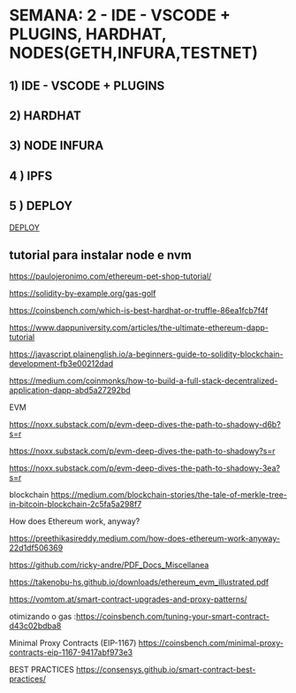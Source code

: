 
# SEMANA: 2 - IDE - VSCODE + PLUGINS, HARDHAT, NODES(GETH,INFURA,TESTNET)


## 1) IDE - VSCODE + PLUGINS

## 2) HARDHAT 


## 3) NODE INFURA

## 4 ) IPFS

## 5 ) DEPLOY
 
 [DEPLOY](deploy.gif)

## tutorial para instalar node e nvm 
https://paulojeronimo.com/ethereum-pet-shop-tutorial/


https://solidity-by-example.org/gas-golf

https://coinsbench.com/which-is-best-hardhat-or-truffle-86ea1fcb7f4f

https://www.dappuniversity.com/articles/the-ultimate-ethereum-dapp-tutorial

https://javascript.plainenglish.io/a-beginners-guide-to-solidity-blockchain-development-fb3e00212dad

https://medium.com/coinmonks/how-to-build-a-full-stack-decentralized-application-dapp-abd5a27292bd

EVM 

https://noxx.substack.com/p/evm-deep-dives-the-path-to-shadowy-d6b?s=r

https://noxx.substack.com/p/evm-deep-dives-the-path-to-shadowy?s=r

https://noxx.substack.com/p/evm-deep-dives-the-path-to-shadowy-3ea?s=r 


blockchain 
https://medium.com/blockchain-stories/the-tale-of-merkle-tree-in-bitcoin-blockchain-2c5fa5a298f7

How does Ethereum work, anyway?

https://preethikasireddy.medium.com/how-does-ethereum-work-anyway-22d1df506369


https://github.com/ricky-andre/PDF_Docs_Miscellanea


https://takenobu-hs.github.io/downloads/ethereum_evm_illustrated.pdf


https://vomtom.at/smart-contract-upgrades-and-proxy-patterns/


otimizando o gas :https://coinsbench.com/tuning-your-smart-contract-d43c02bdba8


Minimal Proxy Contracts (EIP-1167)
https://coinsbench.com/minimal-proxy-contracts-eip-1167-9417abf973e3

BEST PRACTICES
https://consensys.github.io/smart-contract-best-practices/
